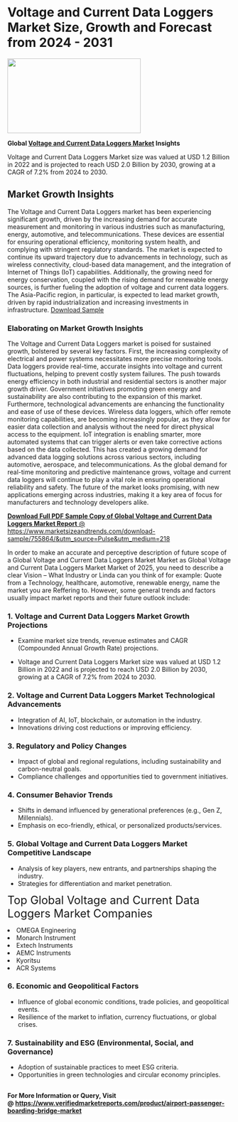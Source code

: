 <H1>Voltage and Current Data Loggers Market Size, Growth and Forecast from 2024 - 2031</H1><img class="aligncenter size-medium wp-image-584254" src="https://thirdeyenews.in/wp-content/uploads/2024/09/Global-Market-Research-300x168.jpeg" alt="" width="300" height="168" /><p><strong>Global&nbsp;<a href="https://www.marketsizeandtrends.com/download-sample/755864/&amp;utm_source=Pulse&amp;utm_medium=218">Voltage and Current Data Loggers Market</a> Insights</strong></p><p>Voltage and Current Data Loggers Market size was valued at USD 1.2 Billion in 2022 and is projected to reach USD 2.0 Billion by 2030, growing at a CAGR of 7.2% from 2024 to 2030.</p><p><h2>Market Growth Insights</h2> The Voltage and Current Data Loggers market has been experiencing significant growth, driven by the increasing demand for accurate measurement and monitoring in various industries such as manufacturing, energy, automotive, and telecommunications. These devices are essential for ensuring operational efficiency, monitoring system health, and complying with stringent regulatory standards. The market is expected to continue its upward trajectory due to advancements in technology, such as wireless connectivity, cloud-based data management, and the integration of Internet of Things (IoT) capabilities. Additionally, the growing need for energy conservation, coupled with the rising demand for renewable energy sources, is further fueling the adoption of voltage and current data loggers. The Asia-Pacific region, in particular, is expected to lead market growth, driven by rapid industrialization and increasing investments in infrastructure. <a href="#">Download Sample</a> <h3>Elaborating on Market Growth Insights</h3> The Voltage and Current Data Loggers market is poised for sustained growth, bolstered by several key factors. First, the increasing complexity of electrical and power systems necessitates more precise monitoring tools. Data loggers provide real-time, accurate insights into voltage and current fluctuations, helping to prevent costly system failures. The push towards energy efficiency in both industrial and residential sectors is another major growth driver. Government initiatives promoting green energy and sustainability are also contributing to the expansion of this market. Furthermore, technological advancements are enhancing the functionality and ease of use of these devices. Wireless data loggers, which offer remote monitoring capabilities, are becoming increasingly popular, as they allow for easier data collection and analysis without the need for direct physical access to the equipment. IoT integration is enabling smarter, more automated systems that can trigger alerts or even take corrective actions based on the data collected. This has created a growing demand for advanced data logging solutions across various sectors, including automotive, aerospace, and telecommunications. As the global demand for real-time monitoring and predictive maintenance grows, voltage and current data loggers will continue to play a vital role in ensuring operational reliability and safety. The future of the market looks promising, with new applications emerging across industries, making it a key area of focus for manufacturers and technology developers alike. <a href="#"></p><p><span class=""><strong>Download Full PDF Sample Copy of Global Voltage and Current Data Loggers Market Report</strong> @ <a href="https://www.marketsizeandtrends.com/download-sample/755864/&amp;utm_source=Pulse&amp;utm_medium=218" target="_blank">https://www.marketsizeandtrends.com/download-sample/755864/&amp;utm_source=Pulse&amp;utm_medium=218</a></span></p><p>In order to make an accurate and perceptive description of future scope of a Global&nbsp;Voltage and Current Data Loggers Market Market as Global&nbsp;Voltage and Current Data Loggers Market Market of 2025, you need to describe a clear Vision &ndash; What Industry or Linda can you think of for example: Quote from a Technology, healthcare, automotive, renewable energy, name the market you are Reffering to. However, some general trends and factors usually impact market reports and their future outlook include:</p><h3>1.&nbsp;<strong>Voltage and Current Data Loggers Market Growth Projections</strong></h3><ul><li>Examine market size trends, revenue estimates and CAGR (Compounded Annual Growth Rate) projections.</li><li><p>Voltage and Current Data Loggers Market size was valued at USD 1.2 Billion in 2022 and is projected to reach USD 2.0 Billion by 2030, growing at a CAGR of 7.2% from 2024 to 2030.</p></li></ul><h3>2.&nbsp;<strong>Voltage and Current Data Loggers Market Technological Advancements</strong></h3><ul><li>Integration of AI, IoT, blockchain, or automation in the industry.</li><li>Innovations driving cost reductions or improving efficiency.</li></ul><h3>3.&nbsp;<strong>Regulatory and Policy Changes</strong></h3><ul><li>Impact of global and regional regulations, including sustainability and carbon-neutral goals.</li><li>Compliance challenges and opportunities tied to government initiatives.</li></ul><h3>4.&nbsp;<strong>Consumer Behavior Trends</strong></h3><ul><li>Shifts in demand influenced by generational preferences (e.g., Gen Z, Millennials).</li><li>Emphasis on eco-friendly, ethical, or personalized products/services.</li></ul><h3>5.&nbsp;<strong>Global Voltage and Current Data Loggers Market Competitive Landscape</strong></h3><ul><li>Analysis of key players, new entrants, and partnerships shaping the industry.</li><li>Strategies for differentiation and market penetration.</li></ul><p data-pm-slice="1 1 []"><span style="color: inherit; font-family: inherit; font-size: 25px;">Top Global Voltage and Current Data Loggers Market Companies</span></p><div class="" data-test-id=""><p><li>OMEGA Engineering</li><li> Monarch Instrument</li><li> Extech Instruments</li><li> AEMC Instruments</li><li> Kyoritsu</li><li> ACR Systems</li></p></div><h3>6.&nbsp;<strong>Economic and Geopolitical Factors</strong></h3><ul><li>Influence of global economic conditions, trade policies, and geopolitical events.</li><li>Resilience of the market to inflation, currency fluctuations, or global crises.</li></ul><h3>7.&nbsp;<strong>Sustainability and ESG (Environmental, Social, and Governance)</strong></h3><ul><li>Adoption of sustainable practices to meet ESG criteria.</li><li>Opportunities in green technologies and circular economy principles.</li></ul><h2><strong style="font-size: 14px;">For More Information or Query, Visit @&nbsp;</strong><a style="background-color: #ffffff; font-size: 14px;" href="https://www.marketsizeandtrends.com/report/voltage-and-current-data-loggers-market/" target="_blank">https://www.verifiedmarketreports.com/product/airport-passenger-boarding-bridge-market</a></h2>
